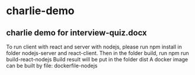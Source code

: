 # charlie-demo

## charlie demo for interview-quiz.docx

To run client with react and server with nodejs, please run npm install in folder nodejs-server and react-client.
Then in the folder build, run npm run build-react-nodejs
Build result will be put in the folder dist
A docker image can be built by file: dockerfile-nodejs

